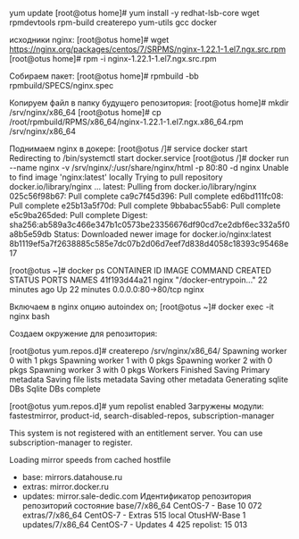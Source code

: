yum update
[root@otus home]# yum install -y redhat-lsb-core wget rpmdevtools rpm-build createrepo yum-utils gcc docker

исходники nginx:
[root@otus home]# wget https://nginx.org/packages/centos/7/SRPMS/nginx-1.22.1-1.el7.ngx.src.rpm
[root@otus home]# rpm -i nginx-1.22.1-1.el7.ngx.src.rpm

Собираем пакет:
[root@otus home]# rpmbuild -bb rpmbuild/SPECS/nginx.spec

Копируем файл в папку будущего репозитория:
[root@otus home]# mkdir /srv/nginx/x86_64
[root@otus home]# cp /root/rpmbuild/RPMS/x86_64/nginx-1.22.1-1.el7.ngx.x86_64.rpm /srv/nginx/x86_64

Поднимаем nginx в докере:
[root@otus /]# service docker start
Redirecting to /bin/systemctl start docker.service
[root@otus /]# docker run --name nginx -v /srv/nginx/:/usr/share/nginx/html -p 80:80 -d nginx
Unable to find image 'nginx:latest' locally
Trying to pull repository docker.io/library/nginx ...
latest: Pulling from docker.io/library/nginx
025c56f98b67: Pull complete
ca9c7f45d396: Pull complete
ed6bd111fc08: Pull complete
e25b13a5f70d: Pull complete
9bbabac55ab6: Pull complete
e5c9ba265ded: Pull complete
Digest: sha256:ab589a3c466e347b1c0573be23356676df90cd7ce2dbf6ec332a5f0a8b5e59db
Status: Downloaded newer image for docker.io/nginx:latest
8b1119ef5a7f2638885c585e7dc07b2d06d7eef7d838d4058c18393c95468e17

[root@otus ~]# docker ps
CONTAINER ID        IMAGE               COMMAND                  CREATED             STATUS              PORTS                NAMES
41f193d44a21        nginx               "/docker-entrypoin..."   22 minutes ago      Up 22 minutes       0.0.0.0:80->80/tcp   nginx

Включаем в nginx опцию autoindex on;
[root@otus ~]# docker exec -it nginx bash


Создаем окружение для репозитория:

[root@otus yum.repos.d]# createrepo /srv/nginx/x86_64/
Spawning worker 0 with 1 pkgs
Spawning worker 1 with 0 pkgs
Spawning worker 2 with 0 pkgs
Spawning worker 3 with 0 pkgs
Workers Finished
Saving Primary metadata
Saving file lists metadata
Saving other metadata
Generating sqlite DBs
Sqlite DBs complete

[root@otus yum.repos.d]# yum repolist enabled
Загружены модули: fastestmirror, product-id, search-disabled-repos, subscription-manager

This system is not registered with an entitlement server. You can use subscription-manager to register.

Loading mirror speeds from cached hostfile
 * base: mirrors.datahouse.ru
 * extras: mirror.docker.ru
 * updates: mirror.sale-dedic.com
Идентификатор репозитория                                                                        репозиторий                                                                                состояние
base/7/x86_64                                                                                    CentOS-7 - Base                                                                            10 072
extras/7/x86_64                                                                                  CentOS-7 - Extras                                                                             515
local                                                                                            OtusHW-Base                                                                                     1
updates/7/x86_64                                                                                 CentOS-7 - Updates                                                                          4 425
repolist: 15 013



